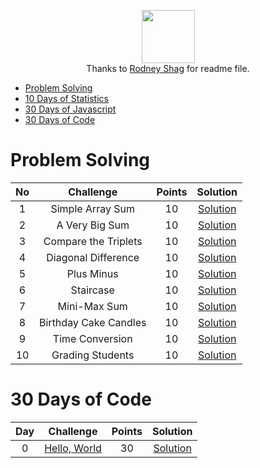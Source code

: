 
<p align="center">
  <a href="https://www.hackerrank.com/RodneyShag">
      <img height=85 src="https://d3keuzeb2crhkn.cloudfront.net/hackerrank/assets/styleguide/logo_wordmark-f5c5eb61ab0a154c3ed9eda24d0b9e31.svg">
  </a>
  <br>
  Thanks to <a target="_blank" href="https://github.com/RodneyShag/HackerRank_solutions/commits?author=RodneyShag">Rodney Shag</a> for readme file.
</p>

* [Problem Solving](#problem-solving)
* [10 Days of Statistics](#10-days-of-statistics)
* [30 Days of Javascript](#30-days-of-javascript)
* [30 Days of Code](#30-days-of-code)
#  Problem Solving

|No|                                                Challenge                                                | Points |                                                                                   Solution                                                                                  |
|:---:|:-------------------------------------------------------------------------------------------------------:|:------:|:---------------------------------------------------------------------------------------------------------------------------------------------------------------------------:|
|1|Simple Array Sum|10|[Solution](algorithms/warmup/simple-array-sum.js)|
|2|A Very Big Sum|10|[Solution](algorithms/warmup/a-very-big-sum.js)|
|3|Compare the Triplets|10|[Solution](algorithms/warmup/compare-the-triplets.js)|
|4|Diagonal Difference|10|[Solution](algorithms/warmup/diagonal-difference.js)|
|5|Plus Minus|10|[Solution](algorithms/warmup/plus-minus.js)|
|6|Staircase|10|[Solution](algorithms/warmup/staircase.js)|
|7|Mini-Max Sum|10|[Solution](algorithms/warmup/mini-max-sum.js)|
|8|Birthday Cake Candles|10|[Solution](algorithms/warmup/birthday-cake-candles.js)|
|9|Time Conversion|10|[Solution](algorithms/warmup/time-conversion.js)|
|10|Grading Students|10|[Solution](algorithms/warmup/grading.js)|

# 30 Days of Code

| Day |                                                Challenge                                                | Points |                                                                                   Solution                                                                                  |
|:---:|:-------------------------------------------------------------------------------------------------------:|:------:|:---------------------------------------------------------------------------------------------------------------------------------------------------------------------------:|
|  0  | [Hello, World](https://www.hackerrank.com/challenges/30-hello-world)                                    |   30   | [Solution](10-days-js/0-hello-world.js)|
